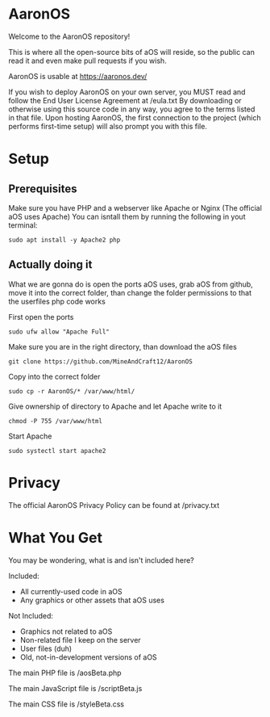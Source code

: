 # AaronOS

Welcome to the AaronOS repository!

This is where all the open-source bits of aOS will reside, so the public can read it and even make pull requests if you wish.

AaronOS is usable at https://aaronos.dev/

If you wish to deploy AaronOS on your own server, you MUST read and follow the End User License Agreement at /eula.txt
By downloading or otherwise using this source code in any way, you agree to the terms listed in that file.
Upon hosting AaronOS, the first connection to the project (which performs first-time setup) will also prompt you with this file.

# **Setup**

## Prerequisites
Make sure you have PHP and a webserver like Apache or Nginx (The official aOS uses Apache) You can isntall them by running the following in yout terminal:

```sudo apt install -y Apache2 php```

## Actually doing it
What we are gonna do is open the ports aOS uses, grab aOS from github, move it into the correct folder, than change the folder permissions to that the userfiles php code works

First open the ports

```sudo ufw allow "Apache Full"```

Make sure you are in the right directory, than download the aOS files

```cd
git clone https://github.com/MineAndCraft12/AaronOS
```
Copy into the correct folder

```sudo cp -r AaronOS/* /var/www/html/```

Give ownership of directory to Apache and let Apache write to it

``` chown -R www-data /var/www/
chmod -P 755 /var/www/html
```

Start Apache

```sudo systectl start apache2```

# Privacy

The official AaronOS Privacy Policy can be found at /privacy.txt

# What You Get

You may be wondering, what is and isn't included here?

Included:
 * All currently-used code in aOS
 * Any graphics or other assets that aOS uses

Not Included:
 * Graphics not related to aOS
 * Non-related file I keep on the server
 * User files (duh)
 * Old, not-in-development versions of aOS

The main PHP file is /aosBeta.php

The main JavaScript file is /scriptBeta.js

The main CSS file is /styleBeta.css
